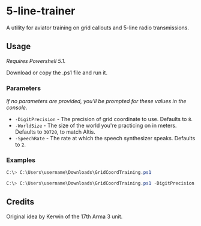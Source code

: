 # 5-line-trainer

A utility for aviator training on grid callouts and 5-line radio transmissions.

## Usage

_Requires Powershell 5.1._

Download or copy the .ps1 file and run it.

### Parameters

_If no parameters are provided, you'll be prompted for these values in the console._

- `-DigitPrecision` - The precision of grid coordinate to use. Defaults to `8`.
- `-WorldSize` - The size of the world you're practicing on in meters. Defaults to `30720`, to match Altis.
- `-SpeechRate` - The rate at which the speech synthesizer speaks. Defaults to `2`.

### Examples

```powershell
C:\> C:\Users\username\Downloads\GridCoordTraining.ps1
```

```powershell
C:\> C:\Users\username\Downloads\GridCoordTraining.ps1 -DigitPrecision 8 -WorldSize 30720 -SpeechRate 2
```

## Credits

Original idea by Kerwin of the 17th Arma 3 unit.
